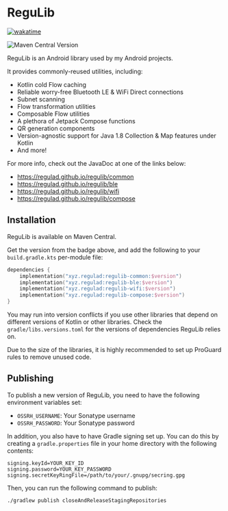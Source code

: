 # ReguLib

[![wakatime](https://wakatime.com/badge/user/85016631-21af-4af7-a0fc-5e8c648e855b/project/aa59aad0-81d4-4764-b2a5-0c86f4f54e31.svg)](https://wakatime.com/badge/user/85016631-21af-4af7-a0fc-5e8c648e855b/project/aa59aad0-81d4-4764-b2a5-0c86f4f54e31)

![Maven Central Version](https://img.shields.io/maven-central/v/xyz.regulad/regulib-common)

ReguLib is an Android library used by my Android projects.

It provides commonly-reused utilities, including:

* Kotlin cold Flow caching
* Reliable worry-free Bluetooth LE & WiFi Direct connections
* Subnet scanning
* Flow transformation utilities
* Composable Flow utilities
* A plethora of Jetpack Compose functions
* QR generation components
* Version-agnostic support for Java 1.8 Collection & Map features under Kotlin
* And more!

For more info, check out the JavaDoc at one of the links below:

* https://regulad.github.io/regulib/common
* https://regulad.github.io/regulib/ble
* https://regulad.github.io/regulib/wifi
* https://regulad.github.io/regulib/compose

## Installation

ReguLib is available on Maven Central.

Get the version from the badge above, and add the following to your `build.gradle.kts` per-module file:

```kotlin
dependencies {
    implementation("xyz.regulad:regulib-common:$version")
    implementation("xyz.regulad:regulib-ble:$version")
    implementation("xyz.regulad:regulib-wifi:$version")
    implementation("xyz.regulad:regulib-compose:$version")
}
```

You may run into version conflicts if you use other libraries that depend on different versions of Kotlin or other
libraries. Check the `gradle/libs.versions.toml` for the versions of dependencies ReguLib relies on.

Due to the size of the libraries, it is highly recommended to set up ProGuard rules to remove unused code.

## Publishing

To publish a new version of ReguLib, you need to have the following environment variables set:

* `OSSRH_USERNAME`: Your Sonatype username
* `OSSRH_PASSWORD`: Your Sonatype password

In addition, you also have to have Gradle signing set up. You can do this by creating a `gradle.properties` file in your
home directory with the following contents:

```properties
signing.keyId=YOUR_KEY_ID
signing.password=YOUR_KEY_PASSWORD
signing.secretKeyRingFile=/path/to/your/.gnupg/secring.gpg
```

Then, you can run the following command to publish:

```shell
./gradlew publish closeAndReleaseStagingRepositories
```
